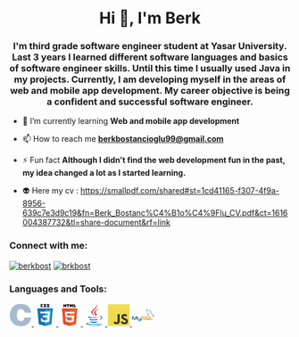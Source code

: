 <h1 align="center">Hi 👋, I'm Berk</h1>
<h3 align="center">I'm third grade software engineer student at Yasar University. Last 3 years I learned different software languages and basics of software engineer skills. Until this time I usually used Java in my projects. Currently, I am developing myself in the areas of web and mobile app development. My career objective is being a confident and successful software engineer.</h3>

- 🌱 I’m currently learning **Web and mobile app development**

- 📫 How to reach me **berkbostancioglu99@gmail.com**

- ⚡ Fun fact **Although I didn't find the web development fun in the past, my idea changed a lot as I started learning.**

- :alien: Here my cv : https://smallpdf.com/shared#st=1cd41165-f307-4f9a-8956-639c7e3d9c19&fn=Berk_Bostanc%C4%B1o%C4%9Flu_CV.pdf&ct=1616004387732&tl=share-document&rf=link

<h3 align="left">Connect with me:</h3>
<p align="left">
<a href="https://linkedin.com/in/berkbost" target="blank"><img align="center" src="https://cdn.jsdelivr.net/npm/simple-icons@3.0.1/icons/linkedin.svg" alt="berkbost" height="30" width="40" /></a>
<a href="https://instagram.com/brkbost" target="blank"><img align="center" src="https://cdn.jsdelivr.net/npm/simple-icons@3.0.1/icons/instagram.svg" alt="brkbost" height="30" width="40" /></a>
</p>

<h3 align="left">Languages and Tools:</h3>
<p align="left"> <a href="https://www.cprogramming.com/" target="_blank"> <img src="https://raw.githubusercontent.com/devicons/devicon/master/icons/c/c-original.svg" alt="c" width="40" height="40"/> </a> <a href="https://www.w3schools.com/css/" target="_blank"> <img src="https://raw.githubusercontent.com/devicons/devicon/master/icons/css3/css3-original-wordmark.svg" alt="css3" width="40" height="40"/> </a> <a href="https://www.w3.org/html/" target="_blank"> <img src="https://raw.githubusercontent.com/devicons/devicon/master/icons/html5/html5-original-wordmark.svg" alt="html5" width="40" height="40"/> </a> <a href="https://www.java.com" target="_blank"> <img src="https://raw.githubusercontent.com/devicons/devicon/master/icons/java/java-original.svg" alt="java" width="40" height="40"/> </a> <a href="https://developer.mozilla.org/en-US/docs/Web/JavaScript" target="_blank"> <img src="https://raw.githubusercontent.com/devicons/devicon/master/icons/javascript/javascript-original.svg" alt="javascript" width="40" height="40"/> </a> <a href="https://www.mysql.com/" target="_blank"> <img src="https://raw.githubusercontent.com/devicons/devicon/master/icons/mysql/mysql-original-wordmark.svg" alt="mysql" width="40" height="40"/> </a> </p>


<!---
BerkBost/BerkBost is a ✨ special ✨ repository because its `README.md` (this file) appears on your GitHub profile.
You can click the Preview link to take a look at your changes.
--->
